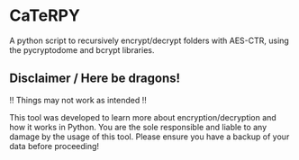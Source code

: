 # CaTeRPY
A python script to recursively encrypt/decrypt folders with AES-CTR, using the pycryptodome and bcrypt libraries.

## Disclaimer / Here be dragons!
!! Things may not work as intended !!

This tool was developed to learn more about encryption/decryption and how it works in Python.
You are the sole responsible and liable to any damage by the usage of this tool.
Please ensure you have a backup of your data before proceeding!

